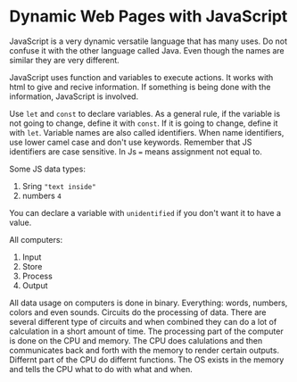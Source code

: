 # Dynamic Web Pages with JavaScript

JavaScript is a very dynamic versatile language that has many uses. Do not confuse it with the other language called Java. Even though the names are similar they are very different.

JavaScript uses function and variables to execute actions. It works with html to give and recive information. If something is being done with the information, JavaScript is involved.

Use `let` and `const` to declare variables. As a general rule, if the variable is not going to change, define it with `const`. If it is going to change, define it with `let`. Variable names are also called identifiers. When name identifiers, use lower camel case and don't use keywords. Remember that JS identifiers are case sensitive. In Js `=` means assignment not equal to.

Some JS data types:

1. Sring `"text inside"`
2. numbers `4`

You can declare a variable with `unidentified` if you don't want it to have a value.

All computers:

1. Input
2. Store
3. Process
4. Output

All data usage on computers is done in binary. Everything: words, numbers, colors and even sounds. Circuits do the processing of data. There are several different type of circuits and when combined they can do a lot of calculation in a short amount of time. The processing part of the computer is done on the CPU and memory. The CPU does calulations and then communicates back and forth with the memory to render certain outputs. Differnt part of the CPU do differnt functions. The OS exists in the memory and tells the CPU what to do with what and when.
